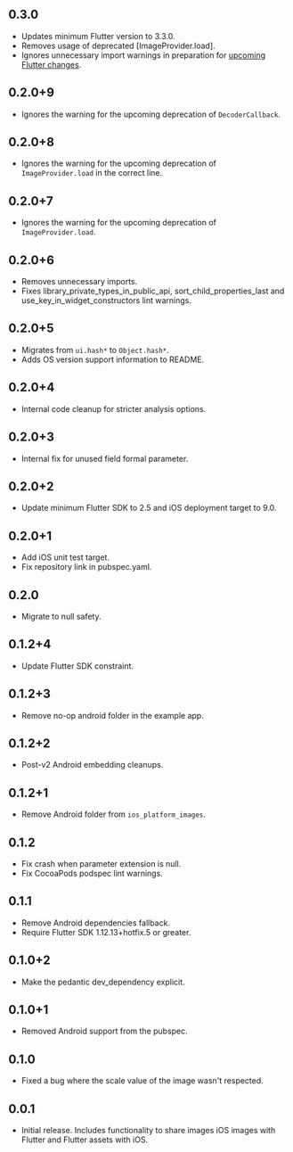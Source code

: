 ## 0.3.0

* Updates minimum Flutter version to 3.3.0.
* Removes usage of deprecated [ImageProvider.load].
* Ignores unnecessary import warnings in preparation for [upcoming Flutter changes](https://github.com/flutter/flutter/pull/106316).

## 0.2.0+9

* Ignores the warning for the upcoming deprecation of `DecoderCallback`.

## 0.2.0+8

* Ignores the warning for the upcoming deprecation of `ImageProvider.load` in the correct line.

## 0.2.0+7

* Ignores the warning for the upcoming deprecation of `ImageProvider.load`.

## 0.2.0+6

* Removes unnecessary imports.
* Fixes library_private_types_in_public_api, sort_child_properties_last and use_key_in_widget_constructors
  lint warnings.

## 0.2.0+5

* Migrates from `ui.hash*` to `Object.hash*`.
* Adds OS version support information to README.

## 0.2.0+4

* Internal code cleanup for stricter analysis options.

## 0.2.0+3

* Internal fix for unused field formal parameter.

## 0.2.0+2

* Update minimum Flutter SDK to 2.5 and iOS deployment target to 9.0.

## 0.2.0+1

* Add iOS unit test target.
* Fix repository link in pubspec.yaml.

## 0.2.0

* Migrate to null safety.

## 0.1.2+4

* Update Flutter SDK constraint.

## 0.1.2+3

* Remove no-op android folder in the example app.

## 0.1.2+2

* Post-v2 Android embedding cleanups.

## 0.1.2+1

* Remove Android folder from `ios_platform_images`.

## 0.1.2

* Fix crash when parameter extension is null.
* Fix CocoaPods podspec lint warnings.

## 0.1.1

* Remove Android dependencies fallback.
* Require Flutter SDK 1.12.13+hotfix.5 or greater.

## 0.1.0+2

* Make the pedantic dev_dependency explicit.

## 0.1.0+1

* Removed Android support from the pubspec.

## 0.1.0

* Fixed a bug where the scale value of the image wasn't respected.

## 0.0.1

* Initial release.  Includes functionality to share images iOS images with Flutter
and Flutter assets with iOS.
